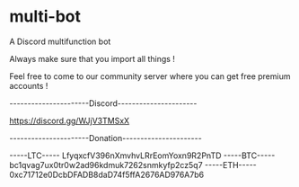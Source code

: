# multi-bot
A Discord multifunction bot


Always make sure that you import all things !

Feel free to come to our community server where you can get free premium accounts !

----------------------Discord----------------------

https://discord.gg/WJjV3TMSxX

----------------------Donation----------------------

-----LTC-----
LfyqxcfV396nXmvhvLRrEomYoxn9R2PnTD
-----BTC-----
bc1qvag7ux0tr0w2ad96kdmuk7262snmkyfp2cz5q7
-----ETH-----
0xc71712e0DcbDFADB8daD74f5ffA2676AD976A7b6


